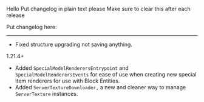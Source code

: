 Hello
Put changelog in plain text please
Make sure to clear this after each release

Put changelog here:

-----------------
- Fixed structure upgrading not saving anything.

 1.21.4+
- Added `SpecialModelRenderersEntrypoint` and `SpecialModelRenderersEvents` for ease of use when creating new special item renderers for use with Block Entities.
- Added `ServerTextureDownloader,` a new and cleaner way to manage `ServerTexture` instances.
